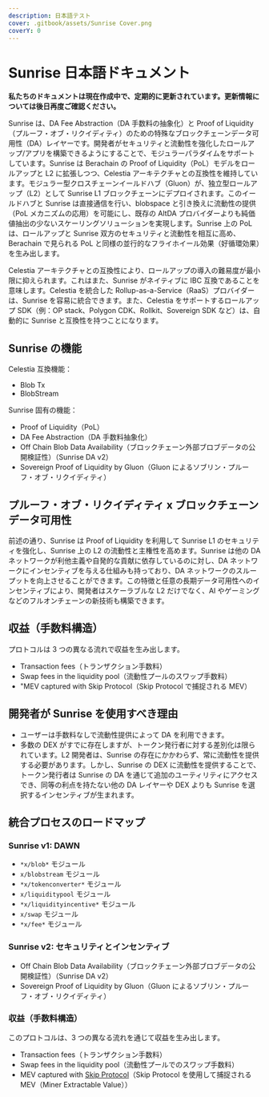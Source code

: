 ```yaml
---
description: 日本語テスト
cover: .gitbook/assets/Sunrise Cover.png
coverY: 0
---
```


# Sunrise 日本語ドキュメント

**私たちのドキュメントは現在作成中で、定期的に更新されています。更新情報については後日再度ご確認ください。**

Sunrise は、DA Fee Abstraction（DA 手数料の抽象化）と Proof of Liquidity（プルーフ・オブ・リクイディティ）のための特殊なブロックチェーンデータ可用性（DA）レイヤーです。開発者がセキュリティと流動性を強化したロールアップ/アプリを構築できるようにすることで、モジュラーパラダイムをサポートしています。Sunrise は Berachain の Proof of Liquidity（PoL）モデルをロールアップと L2 に拡張しつつ、Celestia アーキテクチャとの互換性を維持しています。モジュラー型クロスチェーンイールドハブ（Gluon）が、独立型ロールアップ（L2）として Sunrise L1 ブロックチェーンにデプロイされます。このイールドハブと Sunrise は直接通信を行い、blobspace と引き換えに流動性の提供（PoL メカニズムの応用）を可能にし、既存の AltDA プロバイダーよりも純価値抽出の少ないスケーリングソリューションを実現します。Sunrise 上の PoL は、ロールアップと Sunrise 双方のセキュリティと流動性を相互に高め、Berachain で見られる PoL と同様の並行的なフライホイール効果（好循環効果）を生み出します。

Celestia アーキテクチャとの互換性により、ロールアップの導入の難易度が最小限に抑えられます。これはまた、Sunrise がネイティブに IBC 互換であることを意味します。Celestia を統合した Rollup-as-a-Service（RaaS）プロバイダーは、Sunrise を容易に統合できます。また、Celestia をサポートするロールアップ SDK（例：OP stack、Polygon CDK、Rollkit、Sovereign SDK など）は、自動的に Sunrise と互換性を持つことになります。

## Sunrise の機能

Celestia 互換機能：

- Blob Tx
- BlobStream

Sunrise 固有の機能：

- Proof of Liquidity（PoL）
- DA Fee Abstraction（DA 手数料抽象化）
- Off Chain Blob Data Availability（ブロックチェーン外部ブロブデータの公開検証性）（Sunrise DA v2）
- Sovereign Proof of Liquidity by Gluon（Gluon によるソブリン・プルーフ・オブ・リクイディティ）

## プルーフ・オブ・リクイディティ x ブロックチェーンデータ可用性

前述の通り、Sunrise は Proof of Liquidity を利用して Sunrise L1 のセキュリティを強化し、Sunrise 上の L2 の流動性と主権性を高めます。Sunrise は他の DA ネットワークが利他主義や自発的な貢献に依存しているのに対し、DA ネットワークにインセンティブを与える仕組みも持っており、DA ネットワークのスループットを向上させることができます。この特徴と任意の長期データ可用性へのインセンティブにより、開発者はスケーラブルな L2 だけでなく、AI やゲーミングなどのフルオンチェーンの新技術も構築できます。

## 収益（手数料構造）

プロトコルは 3 つの異なる流れで収益を生み出します。

- Transaction fees（トランザクション手数料）
- Swap fees in the liquidity pool（流動性プールのスワップ手数料）
- "MEV captured with Skip Protocol（Skip Protocol で捕捉される MEV）

## 開発者が Sunrise を使用すべき理由

- ユーザーは手数料なしで流動性提供によって DA を利用できます。
- 多数の DEX がすでに存在しますが、トークン発行者に対する差別化は限られています。L2 開発者は、Sunrise の存在にかかわらず、常に流動性を提供する必要があります。しかし、Sunrise の DEX に流動性を提供することで、トークン発行者は Sunrise の DA を通じて追加のユーティリティにアクセスでき、同等の利点を持たない他の DA レイヤーや DEX よりも Sunrise を選択するインセンティブが生まれます。

## 統合プロセスのロードマップ

### Sunrise v1: DAWN

- `*x/blob*` モジュール
- `x/blobstream` モジュール
- `*x/tokenconverter*` モジュール
- `x/liquiditypool` モジュール
- `*x/liquidityincentive*` モジュール
- `x/swap` モジュール
- `*x/fee*` モジュール

### Sunrise v2: セキュリティとインセンティブ

- Off Chain Blob Data Availability（ブロックチェーン外部ブロブデータの公開検証性）（Sunrise DA v2）
- Sovereign Proof of Liquidity by Gluon（Gluon によるソブリン・プルーフ・オブ・リクイディティ）

### 収益（手数料構造）

このプロトコルは、3 つの異なる流れを通じて収益を生み出します。

- Transaction fees（トランザクション手数料）
- Swap fees in the liquidity pool（流動性プールでのスワップ手数料）
- MEV captured with [Skip Protocol](https://docs.skip.money/)（Skip Protocol を使用して捕捉される MEV（Miner Extractable Value））
